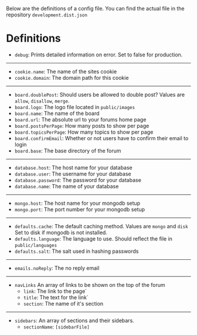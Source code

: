 Below are the definitions of a config file. You can find the actual file in the repository `development.dist.json`

# Definitions

* `debug`: Prints detailed information on error. Set to false for production.

***

* `cookie.name`: The name of the sites cookie
* `cookie.domain`: The domain path for this cookie

***

* `board.doublePost`: Should users be allowed to double post? Values are `allow`, `disallow`, `merge`.
* `board.logo`: The logo file located in `public/images`
* `board.name`: The name of the board
* `board.url`: The absolute url to your forums home page
* `board.postsPerPage`: How many posts to show per page
* `board.topicsPerPage`: How many topics to show per page
* `board.confirmEmail`: Whether or not users have to confirm their email to login
* `board.base`: The base directory of the forum

***

* `database.host`: The host name for your database
* `database.user`: The username for your database
* `database.password`: The password for your database
* `database.name`: The name of your database

***

* `mongo.host`: The host name for your mongodb setup
* `mongo.port`: The port number for your mongodb setup

***

* `defaults.cache`: The default caching method. Values are `mongo` and `disk` Set to disk if mongodb is not installed.
* `defaults.language`: The language to use. Should reflect the file in `public/languages`
* `defaults.salt`: The salt used in hashing passwords

***

* `emails.noReply`: The no reply email

***

* `navLinks` An array of links to be shown on the top of the forum
    * `link`: The link to the page`
    * `title`: The text for the link`
    * `section`: The name of it's section

***

* `sidebars`: An array of sections and their sidebars.
    * `sectionName`: `[sidebarFile]`